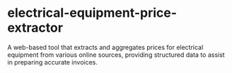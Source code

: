 # electrical-equipment-price-extractor
A web-based tool that extracts and aggregates prices for electrical equipment from various online sources, providing structured data to assist in preparing accurate invoices.
